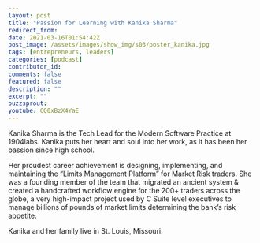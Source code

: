 ```yaml
---
layout: post
title: "Passion for Learning with Kanika Sharma"
redirect_from:
date: 2021-03-16T01:54:42Z
post_image: /assets/images/show_img/s03/poster_kanika.jpg
tags: [entrepreneurs, leaders]
categories: [podcast]
contributor_id: 
comments: false
featured: false
description: ""
excerpt: ""
buzzsprout: 
youtube: CQ0xBzX4YaE
---
```

Kanika Sharma is the Tech Lead for the Modern Software Practice at 1904labs. Kanika puts her heart and soul into her work, as it has been her passion since high school.

Her proudest career achievement is designing, implementing, and maintaining the “Limits Management Platform” for Market Risk traders. She was a founding member of the team that migrated an ancient system & created a handcrafted workflow engine for the 200+ traders across the globe, a very high-impact project used by C Suite level executives to manage billions of pounds of market limits determining the bank’s risk appetite.

Kanika and her family live in St. Louis, Missouri.
